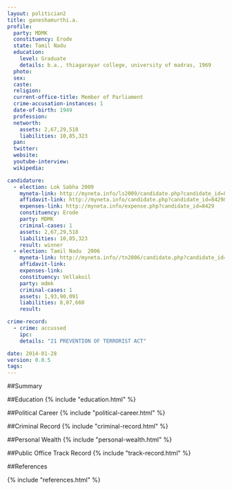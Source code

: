 ```yaml
---
layout: politician2
title: ganeshamurthi.a.
profile: 
  party: MDMK
  constituency: Erode
  state: Tamil Nadu
  education: 
    level: Graduate
    details: b.a., thiagarayar college, university of madras, 1969
  photo: 
  sex: 
  caste: 
  religion: 
  current-office-title: Member of Parliament
  crime-accusation-instances: 1
  date-of-birth: 1949
  profession: 
  networth: 
    assets: 2,67,29,518
    liabilities: 10,85,323
  pan: 
  twitter: 
  website: 
  youtube-interview: 
  wikipedia: 

candidature: 
  - election: Lok Sabha 2009
    myneta-link: http://myneta.info/ls2009/candidate.php?candidate_id=8429
    affidavit-link: http://myneta.info/candidate.php?candidate_id=8429&scan=original
    expenses-link: http://myneta.info/expense.php?candidate_id=8429
    constituency: Erode 
    party: MDMK
    criminal-cases: 1
    assets: 2,67,29,518
    liabilities: 10,85,323
    result: winner 
  - election: Tamil Nadu  2006
    myneta-link: http://myneta.info//tn2006/candidate.php?candidate_id=136
    affidavit-link: 
    expenses-link: 
    constituency: Vellakoil 
    party: mdmk
    criminal-cases: 1
    assets: 1,93,90,091
    liabilities: 8,07,660
    result:  

crime-record: 
  - crime: accussed
    ipc: 
    details: "21 PREVENTION OF TERRORIST ACT" 

date: 2014-01-28
version: 0.0.5
tags: 
---
```

##Summary


##Education
{% include "education.html" %}


##Political Career
{% include "political-career.html" %}


##Criminal Record
{% include "criminal-record.html" %}


##Personal Wealth
{% include "personal-wealth.html" %}


##Public Office Track Record
{% include "track-record.html" %}


##References


{% include "references.html" %}